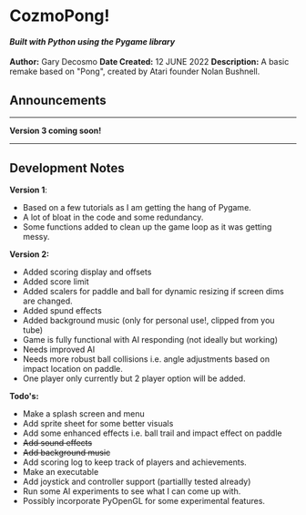 # CozmoPong!
#### *Built with Python using the Pygame library*

**Author:** Gary Decosmo
**Date Created:** 12 JUNE 2022
**Description:** A basic remake based on  "Pong", created by Atari founder Nolan Bushnell.

## Announcements
---
**Version 3 coming soon!**

---

## Development Notes

**Version 1**:
*  Based on a few tutorials as I am getting the hang of Pygame.
* A lot of bloat in the code and some redundancy. 
* Some functions added to clean up the game loop as it was getting messy.
  
**Version 2:**
* Added scoring display and offsets
* Added score limit
* Added scalers for paddle and ball for dynamic resizing if screen dims are changed.
* Added spund effects
* Added background music (only for personal use!, clipped from you tube)
* Game is fully functional with AI responding (not ideally but working)
* Needs improved AI
* Needs more robust ball collisions i.e. angle adjustments based on impact location on paddle. 
* One player only currently but 2 player option will be added. 

**Todo's:**
* Make a splash screen and menu
* Add sprite sheet for some better visuals
* Add some enhanced effects i.e. ball trail and impact effect on paddle
* ~~Add sound effects~~
* ~~Add background music~~
* Add scoring log to keep track of players and achievements. 
* Make an executable
* Add joystick and controller support (partiallly tested already)
* Run some AI experiments to see what I can come up with. 
* Possibly incorporate PyOpenGL for some experimental features. 

